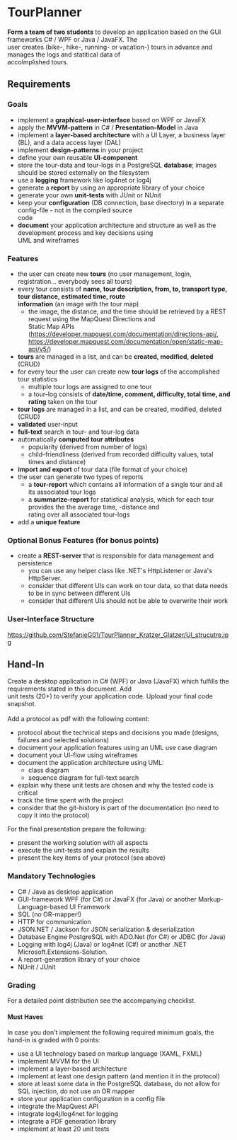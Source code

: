 # TourPlanner

**Form a team of two students** to develop an application based on the GUI frameworks C# / WPF or Java / JavaFX. The
<br>user creates (bike-, hike-, running- or vacation-) tours in advance and manages the logs and statitical data of
<br>accolmplished tours.

## Requirements

### Goals

* implement a **graphical-user-interface** based on WPF or JavaFX
* apply the **MVVM-pattern** in C# / **Presentation-Model** in Java
* implement a **layer-based architecture** with a UI Layer, a business layer (BL), and a data access layer (DAL)
* implement **design-patterns** in your project
* define your own reusable **UI-component**
* store the tour-data and tour-logs in a PostgreSQL **database**; images should be stored externally on the filesystem
* use a **logging** framework like log4net or log4j
* generate a **report** by using an appropriate library of your choice
* generate your own **unit-tests** with JUnit or NUnit
* keep your **configuration** (DB connection, base directory) in a separate config-file - not in the compiled source <br>code
* **document** your application architecture and structure as well as the development process and key decisions using <br>UML and wireframes

### Features

* the user can create new **tours** (no user management, login, registration... everybody sees all tours)
* every tour consists of **name, tour description, from, to, transport type, tour distance, estimated time, route <br>information** (an image with the tour map)
  * the image, the distance, and the time should be retrieved by a REST request using the MapQuest Directions and <br>Static Map APIs (https://developer.mapquest.com/documentation/directions-api/, <br>https://developer.mapquest.com/documentation/open/static-map-api/v5/)
* **tours** are managed in a list, and can be **created, modified, deleted** (CRUD)
* for every tour the user can create new **tour logs** of the accomplished tour statistics
  * multiple tour logs are assigned to one tour
  * a tour-log consists of **date/time, comment, difficulty, total time, and rating** taken on the tour
* **tour logs** are managed in a list, and can be created, modified, deleted (CRUD)
* **validated** user-input
* **full-text** search in tour- and tour-log data
* automatically **computed tour attributes**
  * popularity (derived from number of logs)
  * child-friendliness (derived from recorded difficulty values, total times and distance)
* **import and export** of tour data (file format of your choice)
* the user can generate two types of reports
  * a **tour-report** which contains all information of a single tour and all its associated tour logs
  * a **summarize-report** for statistical analysis, which for each tour provides the the average time, -distance and <br>rating over all associated tour-logs
* add a **unique feature**

### Optional Bonus Features (for bonus points)

* create a **REST-server** that is responsible for data management and persistence
  * you can use any helper class like .NET's HttpListener or Java's HttpServer.
  * consider that different UIs can work on tour data, so that data needs to be in sync between different UIs
  * consider that different UIs should not be able to overwrite their work

### User-Interface Structure

https://github.com/StefanieG01/TourPlanner_Kratzer_Glatzer/UI_strucutre.jpg

## Hand-In

Create a desktop application in C# (WPF) or Java (JavaFX) which fulfills the requirements stated in this document. Add
<br>unit tests (20+) to verify your application code. Upload your final code snapshot.
<br>
<br>
Add a protocol as pdf with the following content:
* protocol about the technical steps and decisions you made (designs, failures and selected solutions)
* document your application features using an UML use case diagram
* document your UI-flow using wireframes
* document the application architecture using UML:
  * class diagram
  * sequence diagram for full-text search
* explain why these unit tests are chosen and why the tested code is critical
* track the time spent with the project
* consider that the git-history is part of the documentation (no need to copy it into the protocol)

For the final presentation prepare the following:
* present the working solution with all aspects
* execute the unit-tests and explain the results
* present the key items of your protocol (see above)

### Mandatory Technologies

* C# / Java as desktop application
* GUI-framework WPF (for C#) or JavaFX (for Java) or another Markup-Language-based UI Framework
* SQL (no OR-mapper!)
* HTTP for communication
* JSON.NET / Jackson for JSON serialization & deserialization
* Database Engine PostgreSQL with ADO.Net (for C#) or JDBC (for Java)
* Logging with log4j (Java) or log4net (C#) or another .NET Microsoft.Extensions-Solution.
* A report-generation library of your choice
* NUnit / JUnit

### Grading

For a detailed point distribution see the accompanying checklist.

#### Must Haves

In case you don't implement the following required minimum goals, the hand-in is graded with 0 points:
* use a UI technology based on markup language (XAML, FXML)
* implement MVVM for the UI
* implement a layer-based architecture
* implement at least one design pattern (and mention it in the protocol)
* store at least some data in the PostgreSQL database, do not allow for SQL injection, do not use an OR mapper
* store your application configuration in a config file
* integrate the MapQuest API
* integrate log4j/log4net for logging
* integrate a PDF generation library
* implement at least 20 unit tests

